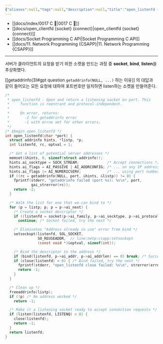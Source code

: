 ```yaml
---
{"aliases":null,"tags":null,"description":null,"title":"open_listenfd {socket}{bind}{listen}","created":"2023-09-21T00:57:58","updated":"2023-09-21T01:01:28","dg-publish":true,"permalink":"/docs/open_listenfd {socket}{bind}{listen}/","dgPassFrontmatter":true}
---
```


- [[docs/index/0017 C 🍎\|0017 C 🍎]]
- [[docs/open_clientfd {socket} {connect}\|open_clientfd {socket} {connect}]]
- [[docs/Socket Programming C API\|Socket Programming C API]]
- [[docs/11. Network Programming {CSAPP}\|11. Network Programming {CSAPP}]]
___
서버가 클라이언트의 요청을 받기 위한 소켓을 만드는 과정 중 **socket**, **bind**, **listen**을 추상화했다.

[[getaddrinfo(3)#gpt question `getaddrinfo(NULL, ...)` 하는 이유]] 의 대답과 같이 들어오는 모든 요청에 대하여 포트번호만 일치하면 listen하는 소켓을 만들어준다.

```c
/*
 * open_listenfd - Open and return a listening socket on port. This
 *     function is reentrant and protocol-independent.
 *
 *     On error, returns:
 *       -2 for getaddrinfo error
 *       -1 with errno set for other errors.
 */
/* $begin open_listenfd */
int open_listenfd(char *port) {
  struct addrinfo hints, *listp, *p;
  int listenfd, rc, optval = 1;

  /* Get a list of potential server addresses */
  memset(&hints, 0, sizeof(struct addrinfo));
  hints.ai_socktype = SOCK_STREAM;             /* Accept connections */
  hints.ai_flags = AI_PASSIVE | AI_ADDRCONFIG; /* ... on any IP address */
  hints.ai_flags |= AI_NUMERICSERV;            /* ... using port number */
  if ((rc = getaddrinfo(NULL, port, &hints, &listp)) != 0) {
    fprintf(stderr, "getaddrinfo failed (port %s): %s\n", port,
            gai_strerror(rc));
    return -2;
  }

  /* Walk the list for one that we can bind to */
  for (p = listp; p; p = p->ai_next) {
    /* Create a socket descriptor */
    if ((listenfd = socket(p->ai_family, p->ai_socktype, p->ai_protocol)) < 0)
      continue; /* Socket failed, try the next */

    /* Eliminates "Address already in use" error from bind */
    setsockopt(listenfd, SOL_SOCKET,
               SO_REUSEADDR,  // line:netp:csapp:setsockopt
               (const void *)&optval, sizeof(int));

    /* Bind the descriptor to the address */
    if (bind(listenfd, p->ai_addr, p->ai_addrlen) == 0) break; /* Success */
    if (close(listenfd) < 0) { /* Bind failed, try the next */
      fprintf(stderr, "open_listenfd close failed: %s\n", strerror(errno));
      return -1;
    }
  }

  /* Clean up */
  freeaddrinfo(listp);
  if (!p) /* No address worked */
    return -1;

  /* Make it a listening socket ready to accept connection requests */
  if (listen(listenfd, LISTENQ) < 0) {
    close(listenfd);
    return -1;
  }
  return listenfd;
}
```
